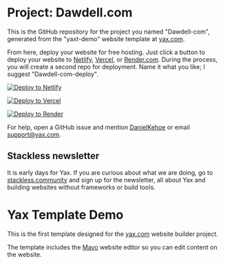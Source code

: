 # Project: Dawdell.com

This is the GitHub repository for the project you named "Dawdell-com", generated from the "yaxt-demo" website template at [yax.com](https://yax.com).

From here, deploy your website for free hosting. Just click a button to deploy your website to [Netlify](https://www.netlify.com/), [Vercel](https://vercel.com/), or [Render.com](https://render.com/). During the process, you will create a second repo for deployment. Name it what you like; I suggest "Dawdell-com-deploy".

[![Deploy to Netlify](https://www.netlify.com/img/deploy/button.svg)](https://app.netlify.com/start/deploy?repository=https://github.com/shaundaws/Dawdell-com)

[![Deploy to Vercel](https://vercel.com/button)](https://vercel.com/import/project?template=https://github.com/shaundaws/Dawdell-com)

[![Deploy to Render](https://render.com/images/deploy-to-render-button.svg)](https://render.com/deploy)

For help, open a GitHub issue and mention [DanielKehoe](https://github.com/DanielKehoe) or email [support@yax.com](mailto:support@yax.com?subject=[GitHub]%20Dawdell-com).

## Stackless newsletter

It is early days for Yax. If you are curious about what we are doing, go to [stackless.community](https://stackless.community/) and sign up for the newsletter, all about Yax and building websites without frameworks or build tools.



# Yax Template Demo

This is the first template designed for the [yax.com](https://yax.com/) website builder project.

The template includes the [Mavo](https://mavo.io/) website editor so you can edit content on the website.

